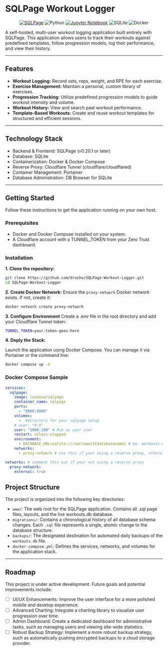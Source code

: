 # SQLPage Workout Logger
<p align="center">
  <a href="https://sql.ophir.dev/" target="_blank"><img src="https://img.shields.io/badge/SQLPage-v0.20.1+-orange?style=for-the-badge" alt="SQLPage"></a>
  <img src="https://img.shields.io/badge/python-3670A0?style=for-the-badge&logo=python&logoColor=ffdd54" alt="Python">
  <a href="https://jupyter.org/" target="_blank"><img src="https://img.shields.io/badge/Jupyter-F37626?style=for-the-badge&logo=jupyter&logoColor=white" alt="Jupyter Notebook"></a>
  <img src="https://img.shields.io/badge/sqlite-%2307405e.svg?style=for-the-badge&logo=sqlite&logoColor=white" alt="SQLite">
  <img src="https://img.shields.io/badge/docker-%230db7ed.svg?style=for-the-badge&logo=docker&logoColor=white" alt="Docker">
</p>
  
A self-hosted, multi-user workout logging application built entirely with SQLPage. This application allows users to track their workouts against predefined templates, follow progression models, log their performance, and view their history.

---

## Features

- **Workout Logging:** Record sets, reps, weight, and RPE for each exercise.
- **Exercise Management:** Maintain a personal, custom library of exercises.
- **Progression Tracking:** Utilize predefined progression models to guide workout intensity and volume.
- **Workout History:** View and search past workout performance.
- **Template-Based Workouts:** Create and reuse workout templates for structured and efficient sessions.

---

## Technology Stack

- Backend & Frontend: SQLPage (v0.20.1 or later)
- Database: SQLite
- Containerization: Docker & Docker Compose
- Reverse Proxy: Cloudflare Tunnel (cloudflare/cloudflared)
- Container Management: Portainer
- Database Administration: DB Browser for SQLite

---

## Getting Started

Follow these instructions to get the application running on your own host.

### Prerequisites

- Docker and Docker Compose installed on your system.
- A Cloudflare account with a TUNNEL_TOKEN from your Zero Trust dashboard.

### Installation

**1. Clone the repository:**

```bash
git clone https://github.com/drusho/SQLPage-Workout-Logger.git
cd SQLPage-Workout-Logger
```

**2. Create Docker Network:**
Ensure the `proxy-network` Docker network exists. If not, create it:

```bash
docker network create proxy-network
```

**3. Configure Environment**
Create a .env file in the root directory and add your Cloudflare Tunnel token:

```bash
TUNNEL_TOKEN=your-token-goes-here
```

**4. Deply the Stack:**

Launch the application using Docker Compose. You can manage it via Portainer or the command line:

```bash
docker compose up -d
```

### Docker Compose Sample

```yaml
services:
  sqlpage:
    image: lovasoa/sqlpage
    container_name: sqlpage
    ports:
      - "8080:8080"
    volumes:
      -  #directory for your sqlpage setup
    # user: "0:0"
    user: "1000:100" # Run as your user
    restart: unless-stopped
    environment:
      - DATABASE_URL=sqlite:///var/www/${databasename} # ex. workouts.db
    networks:
      - proxy-network # use this if your using a reverse proxy, otherwise comment out

networks: # comment this out if your not using a reverse proxy
  proxy-network:
    external: true
```

## Project Structure

The project is organized into the following key directories:

- `www/`: The web root for the SQLPage application. Contains all .sql page files, layouts, and the live workouts.db database.
- `migrations/`: Contains a chronological history of all database schema changes. Each `.sql` file represents a single, atomic change to the database structure.
- `backups/`: The designated destination for automated daily backups of the `workouts.db` file.
- `docker-compose.yml`: Defines the services, networks, and volumes for the application stack.

---

## Roadmap

This project is under active development. Future goals and potential improvements include:

- [ ] UI/UX Enhancements: Improve the user interface for a more polished mobile and desktop experience.
- [ ] Advanced Charting: Integrate a charting library to visualize user progression over time.
- [ ] Admin Dashboard: Create a dedicated dashboard for administrative tasks, such as managing users and viewing site-wide statistics.
- [ ] Robust Backup Strategy: Implement a more robust backup strategy, such as automatically pushing encrypted backups to a cloud storage provider.
